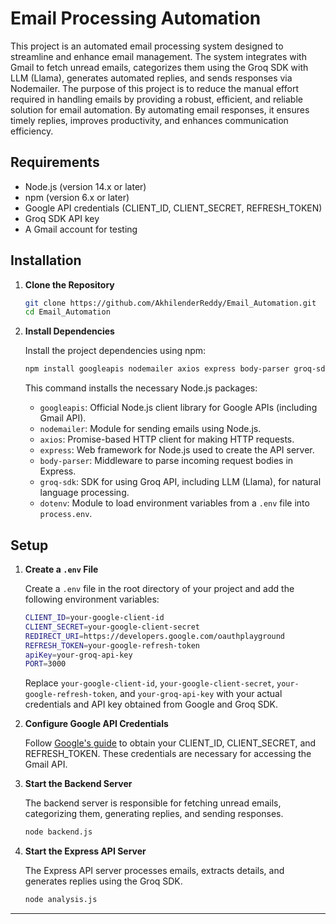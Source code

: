 # Email Processing Automation

This project is an automated email processing system designed to streamline and enhance email management. The system integrates with Gmail to fetch unread emails, categorizes them using the Groq SDK with LLM (Llama), generates automated replies, and sends responses via Nodemailer. The purpose of this project is to reduce the manual effort required in handling emails by providing a robust, efficient, and reliable solution for email automation. By automating email responses, it ensures timely replies, improves productivity, and enhances communication efficiency.

## Requirements

- Node.js (version 14.x or later)
- npm (version 6.x or later)
- Google API credentials (CLIENT_ID, CLIENT_SECRET, REFRESH_TOKEN)
- Groq SDK API key
- A Gmail account for testing

## Installation

1. **Clone the Repository**

   ```sh
   git clone https://github.com/AkhilenderReddy/Email_Automation.git
   cd Email_Automation

2. **Install Dependencies**

   Install the project dependencies using npm:

   ```sh
   npm install googleapis nodemailer axios express body-parser groq-sdk dotenv
   ```

   This command installs the necessary Node.js packages:

   - `googleapis`: Official Node.js client library for Google APIs (including Gmail API).
   - `nodemailer`: Module for sending emails using Node.js.
   - `axios`: Promise-based HTTP client for making HTTP requests.
   - `express`: Web framework for Node.js used to create the API server.
   - `body-parser`: Middleware to parse incoming request bodies in Express.
   - `groq-sdk`: SDK for using Groq API, including LLM (Llama), for natural language processing.
   - `dotenv`: Module to load environment variables from a `.env` file into `process.env`.

## Setup

1. **Create a `.env` File**

   Create a `.env` file in the root directory of your project and add the following environment variables:

   ```sh
   CLIENT_ID=your-google-client-id
   CLIENT_SECRET=your-google-client-secret
   REDIRECT_URI=https://developers.google.com/oauthplayground
   REFRESH_TOKEN=your-google-refresh-token
   apiKey=your-groq-api-key
   PORT=3000
   ```

   Replace `your-google-client-id`, `your-google-client-secret`, `your-google-refresh-token`, and `your-groq-api-key` with your actual credentials and API key obtained from Google and Groq SDK.

2. **Configure Google API Credentials**

   Follow [Google's guide](https://developers.google.com/gmail/api/quickstart/nodejs) to obtain your CLIENT_ID, CLIENT_SECRET, and REFRESH_TOKEN. These credentials are necessary for accessing the Gmail API.

3. **Start the Backend Server**

   The backend server is responsible for fetching unread emails, categorizing them, generating replies, and sending responses.

   ```sh
   node backend.js
   ```

4. **Start the Express API Server**

   The Express API server processes emails, extracts details, and generates replies using the Groq SDK.

   ```sh
   node analysis.js
   ```

---
